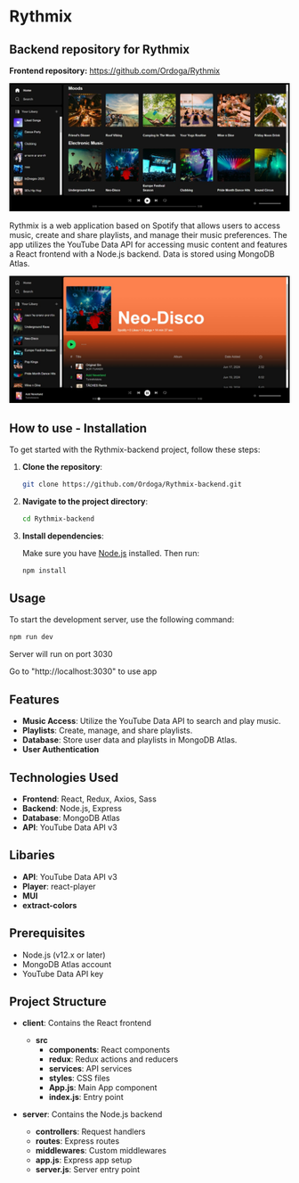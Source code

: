 # Rythmix

## Backend repository for Rythmix
**Frontend repository:**
https://github.com/Ordoga/Rythmix

![](./public/imgs/Rythmix1.jpeg)

Rythmix is a web application based on Spotify that allows users to access music, create and share playlists, and manage their music preferences. The app utilizes the YouTube Data API for accessing music content and features a React frontend with a Node.js backend. Data is stored using MongoDB Atlas.

![](./public/imgs/Rythmix2.jpeg)

## How to use - Installation

To get started with the Rythmix-backend project, follow these steps:

1. **Clone the repository**:

    ```bash
    git clone https://github.com/Ordoga/Rythmix-backend.git
    ```

2. **Navigate to the project directory**:

    ```bash
    cd Rythmix-backend
    ```

3. **Install dependencies**:

    Make sure you have [Node.js](https://nodejs.org/) installed. Then run:

    ```bash
    npm install
    ```

## Usage

To start the development server, use the following command:

```bash
npm run dev
```

Server will run on port 3030

Go to "http://localhost:3030" to use app


## Features

- **Music Access**: Utilize the YouTube Data API to search and play music.
- **Playlists**: Create, manage, and share playlists.
- **Database**: Store user data and playlists in MongoDB Atlas.
- **User Authentication**

## Technologies Used

- **Frontend**: React, Redux, Axios, Sass
- **Backend**: Node.js, Express
- **Database**: MongoDB Atlas
- **API**: YouTube Data API v3

## Libaries

- **API**: YouTube Data API v3
- **Player**: react-player
- **MUI**
- **extract-colors**

## Prerequisites

- Node.js (v12.x or later)
- MongoDB Atlas account
- YouTube Data API key


## Project Structure

- **client**: Contains the React frontend
  - **src**
    - **components**: React components
    - **redux**: Redux actions and reducers
    - **services**: API services
    - **styles**: CSS files
    - **App.js**: Main App component
    - **index.js**: Entry point

- **server**: Contains the Node.js backend
  - **controllers**: Request handlers
  - **routes**: Express routes
  - **middlewares**: Custom middlewares
  - **app.js**: Express app setup
  - **server.js**: Server entry point
